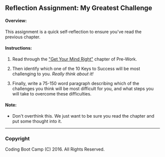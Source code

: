 ## Reflection Assignment: My Greatest Challenge

#### Overview:
This assignment is a quick self-reflection to ensure you've read the previous chapter.

#### Instructions:

1. Read through the ["Get Your Mind Right"](README.md) chapter of Pre-Work. 

2. Then identify which one of the 10 Keys to Success will be most challenging to you. *Really think about it!*

3. Finally, write a 75-150 word paragraph describing which of the challenges you think will be most difficult for you, and what steps you will take to overcome these difficulties. 

#### Note:
  * Don't overthink this. We just want to be sure you read the chapter and put some thought into it.

-------

### Copyright 
Coding Boot Camp (C) 2016. All Rights Reserved.
